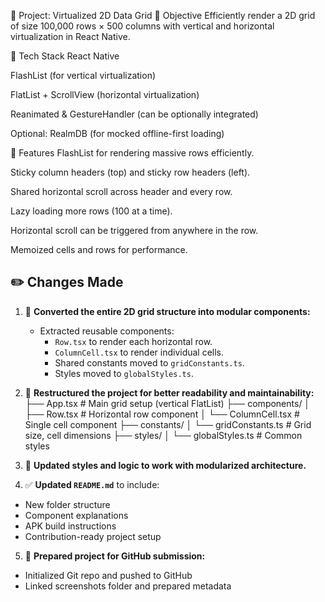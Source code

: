 📌 Project: Virtualized 2D Data Grid
🧠 Objective
Efficiently render a 2D grid of size 100,000 rows × 500 columns with vertical and horizontal virtualization in React Native.

🚀 Tech Stack
React Native

FlashList (for vertical virtualization)

FlatList + ScrollView (horizontal virtualization)

Reanimated & GestureHandler (can be optionally integrated)

Optional: RealmDB (for mocked offline-first loading)

🧩 Features
FlashList for rendering massive rows efficiently.

Sticky column headers (top) and sticky row headers (left).

Shared horizontal scroll across header and every row.

Lazy loading more rows (100 at a time).

Horizontal scroll can be triggered from anywhere in the row.

Memoized cells and rows for performance.

## ✏️ Changes Made

1. 🔁 **Converted the entire 2D grid structure into modular components:**

   - Extracted reusable components:
     - `Row.tsx` to render each horizontal row.
     - `ColumnCell.tsx` to render individual cells.
     - Shared constants moved to `gridConstants.ts`.
     - Styles moved to `globalStyles.ts`.

2. 📂 **Restructured the project for better readability and maintainability:**
   ├── App.tsx # Main grid setup (vertical FlatList)
   ├── components/
   │ ├── Row.tsx # Horizontal row component
   │ └── ColumnCell.tsx # Single cell component
   ├── constants/
   │ └── gridConstants.ts # Grid size, cell dimensions
   ├── styles/
   │ └── globalStyles.ts # Common styles

3. 📌 **Updated styles and logic to work with modularized architecture.**

4. ✅ **Updated `README.md`** to include:

- New folder structure
- Component explanations
- APK build instructions
- Contribution-ready project setup

5. 🔧 **Prepared project for GitHub submission:**

- Initialized Git repo and pushed to GitHub
- Linked screenshots folder and prepared metadata
